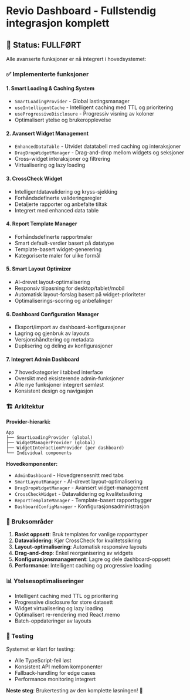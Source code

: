 # Revio Dashboard - Fullstendig integrasjon komplett

## 🎉 Status: FULLFØRT

Alle avanserte funksjoner er nå integrert i hovedsystemet:

### ✅ Implementerte funksjoner

#### 1. **Smart Loading & Caching System**
- `SmartLoadingProvider` - Global lastingsmanager
- `useIntelligentCache` - Intelligent caching med TTL og prioritering
- `useProgressiveDisclosure` - Progressiv visning av koloner
- Optimalisert ytelse og brukeropplevelse

#### 2. **Avansert Widget Management** 
- `EnhancedDataTable` - Utvidet datatabell med caching og interaksjoner
- `DragDropWidgetManager` - Drag-and-drop mellom widgets og seksjoner
- Cross-widget interaksjoner og filtrering
- Virtualisering og lazy loading

#### 3. **CrossCheck Widget**
- Intelligentdatavalidering og kryss-sjekking
- Forhåndsdefinerte valideringsregler
- Detaljerte rapporter og anbefalte tiltak
- Integrert med enhanced data table

#### 4. **Report Template Manager**
- Forhåndsdefinerte rapportmaler
- Smart default-verdier basert på datatype
- Template-basert widget-generering
- Kategoriserte maler for ulike formål

#### 5. **Smart Layout Optimizer**
- AI-drevet layout-optimalisering
- Responsiv tilpasning for desktop/tablet/mobil
- Automatisk layout-forslag basert på widget-prioriteter
- Optimaliserings-scoring og anbefalinger

#### 6. **Dashboard Configuration Manager**
- Eksport/import av dashboard-konfigurasjoner
- Lagring og gjenbruk av layouts
- Versjonshåndtering og metadata
- Duplisering og deling av konfigurasjoner

#### 7. **Integrert Admin Dashboard**
- 7 hovedkategorier i tabbed interface
- Oversikt med eksisterende admin-funksjoner
- Alle nye funksjoner integrert sømløst
- Konsistent design og navigasjon

### 🏗️ Arkitektur

**Provider-hierarki:**
```
App
├── SmartLoadingProvider (global)
├── WidgetManagerProvider (global)  
├── WidgetInteractionProvider (per dashboard)
└── Individual components
```

**Hovedkomponenter:**
- `AdminDashboard` - Hovedgrensesnitt med tabs
- `SmartLayoutManager` - AI-drevet layout-optimalisering
- `DragDropWidgetManager` - Avansert widget-management
- `CrossCheckWidget` - Datavalidering og kvalitetssikring
- `ReportTemplateManager` - Template-basert rapportbygger
- `DashboardConfigManager` - Konfigurasjonsadministrasjon

### 🚀 Bruksområder

1. **Raskt oppsett**: Bruk templates for vanlige rapporttyper
2. **Datavalidering**: Kjør CrossCheck for kvalitetssikring  
3. **Layout-optimalisering**: Automatisk responsive layouts
4. **Drag-and-drop**: Enkel reorganisering av widgets
5. **Konfigurasjonsmanagement**: Lagre og dele dashboard-oppsett
6. **Performance**: Intelligent caching og progressive loading

### 📊 Ytelsesoptimaliseringer

- Intelligent caching med TTL og prioritering
- Progressive disclosure for store datasett  
- Widget virtualisering og lazy loading
- Optimalisert re-rendering med React.memo
- Batch-oppdateringer av layouts

### 🔧 Testing

Systemet er klart for testing:
- Alle TypeScript-feil løst
- Konsistent API mellom komponenter
- Fallback-handling for edge cases
- Performance monitoring integrert

**Neste steg**: Brukertesting av den komplette løsningen! 🎯